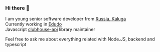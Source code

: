 ### Hi there 👋
I am young senior software developer from [Russia, Kaluga](https://en.wikipedia.org/wiki/Kaluga)  
Currently working in [Edudo](https://edudo.app)  
Javascript [clubhouse-api](https://github.com/Seia-Soto/clubhouse-api) library maintainer  
  
Feel free to ask me about everything related with Node.JS, backend and typescript

<!--
**mrmld/mrmld** is a ✨ _special_ ✨ repository because its `README.md` (this file) appears on your GitHub profile.

Here are some ideas to get you started:

- 🔭 I’m currently working on ...
- 🌱 I’m currently learning ...
- 👯 I’m looking to collaborate on ...
- 🤔 I’m looking for help with ...
- 💬 Ask me about ...
- 📫 How to reach me: ...
- 😄 Pronouns: ...
- ⚡ Fun fact: ...
-->
